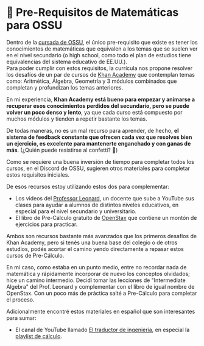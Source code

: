 # 🧮 Pre-Requisitos de Matemáticas para OSSU

Dentro de la [cursada de OSSU](ossu-empezando-la-cursada.md), el único pre-requisito que existe es tener los conocimientos de matemáticas que equivalen a los temas que se suelen ver en el nivel secundario (o high school, como todo el plan de estudios tiene equivalencias del sistema educativo de EE.UU.).   
Para poder cumplir con estos requisitos, la currícula nos propone resolver los desafíos de un par de cursos de [Khan Academy](https://www.khanacademy.org/) que contemplan temas como: Aritmética, Álgebra, Geometría y 3 módulos combinados que completan y profundizan los temas anteriores. 

En mi experiencia, **Khan Academy está bueno para empezar y animarse a recuperar esos conocimientos perdidos del secundario, pero se puede volver un poco denso y lento**, ya que cada curso está compuesto por muchos módulos y tienden a repetir bastante los temas.  

De todas maneras, no es un mal recurso para aprender, de hecho, **el sistema de feedback constante que ofrecen cada vez que resolves bien un ejercicio, es excelente para mantenerte enganchado y con ganas de más**. (¿Quién puede resistirse al confetti? 🎊)  

Como se requiere una buena inversión de tiempo para completar todos los cursos, en el Discord de OSSU, sugieren otros materiales para completar estos requisitos iniciales.

De esos recursos estoy utilizando estos dos para complementar:     

- Los videos del [Professor Leonard](https://www.youtube.com/@ProfessorLeonard), un docente que sube a YouTube sus clases para ayudar a alumnos de distintos niveles educativos, en especial para el nivel secundario y universitario.  
- El libro de Pre-Cálculo gratuito de [OpenStax](https://openstax.org/details/books/precalculus-2e/) que contiene un montón de ejercicios para practicar.  

Ambos son recursos bastante más avanzados que los primeros desafíos de Khan Academy, pero si tenés una buena base del colegio o de otros estudios, podés acortar el camino yendo directamente a repasar estos cursos de Pre-Cálculo. 

En mi caso, como estaba en un punto medio, entre no recordar nada de matemática y rápidamente incorporar de nuevo los conceptos olvidados; hice un camino intermedio. Decidí tomar las lecciones de "Intermediate Algebra" del Prof. Leonard y complementar con el libro de igual nombre de OpenStax. Con un poco más de práctica salté a Pre-Cálculo para completar el proceso.

Adicionalmente encontré estos materiales en español que son interesantes para sumar:  

- El canal de YouTube llamado [El traductor de ingeniería](), en especial la [playlist de cálculo]().  

